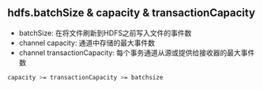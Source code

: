 ## hdfs.batchSize & capacity & transactionCapacity

- batchSize: 在将文件刷新到HDFS之前写入文件的事件数
- channel capacity: 通道中存储的最大事件数
- channel transactionCapacity: 每个事务通道从源或提供给接收器的最大事件数

```bash
capacity >= transactionCapacity >= batchsize
```

